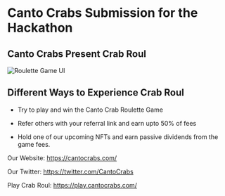 # Canto Crabs Submission for the Hackathon

## Canto Crabs Present Crab Roul

![Roulette Game UI](https://files.catbox.moe/g7hcq3.JPG)

## Different Ways to Experience Crab Roul

- Try to play and win the Canto Crab Roulette Game

- Refer others with your referral link and earn upto 50% of fees

- Hold one of our upcoming NFTs and earn passive dividends from the game fees.

Our Website: https://cantocrabs.com/

Our Twitter: https://twitter.com/CantoCrabs

Play Crab Roul: https://play.cantocrabs.com/
